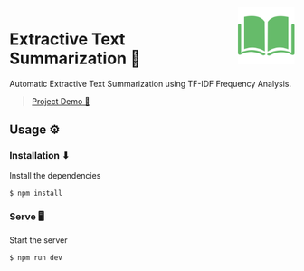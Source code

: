 <img src="./public/images/icon.png" width="100" height="100" alt="Logo of the project" align="right">

# Extractive Text Summarization 📃

Automatic Extractive Text Summarization using TF-IDF Frequency Analysis.

> [Project Demo 🔗](https://createsummary.herokuapp.com)

## Usage ⚙

### Installation ⬇

Install the dependencies

```sh
$ npm install
```

### Serve 🖥

Start the server

```sh
$ npm run dev
```
